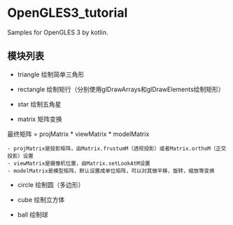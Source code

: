 # OpenGLES3_tutorial

Samples for OpenGLES 3 by kotlin.

## 模块列表

- triangle 绘制简单三角形

- rectangle 绘制矩行（分别使用glDrawArrays和glDrawElements绘制矩形）

- star 绘制五角星

- matrix 矩阵变换

最终矩阵 = projMatrix * viewMatrix * modelMatrix

    - projMatrix是投影矩阵，由Matrix.frustumM（透视投影）或者Matrix.orthoM（正交投影）设置
    - viewMatrix是摄像机位置，由Matrix.setLookAtM设置
    - modelMatrix是模型矩阵，默认设置成单位矩阵，可以对其做平移，旋转，缩放等变换
    
- circle 绘制圆（多边形）

- cube 绘制立方体

- ball 绘制球
